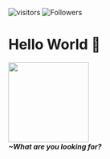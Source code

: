 ![visitors](https://visitor-badge.laobi.icu/badge?page_id=theskinnyrat.theskinnyrat)
![Followers](https://img.shields.io/github/followers/TheSkinnyRat?style=social)
# Hello World 👋

<img src="https://ramadhan-block.r.server.nyrat.id/assets/frontend/img/cat-girl.gif" width="160">\
_***~What are you looking for?***_
